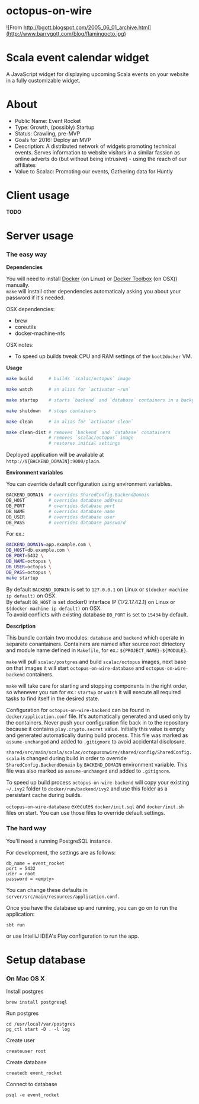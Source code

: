 # octopus-on-wire

![From http://bgott.blogspot.com/2005_06_01_archive.html](http://www.barrygott.com/blog/flamingocto.jpg)

# Scala event calendar widget

A JavaScript widget for displaying upcoming Scala events on your website in a fully customizable widget.

# About

- Public Name: Event Rocket
- Type: Growth, (possibly) Startup
- Status: Crawling, pre-MVP
- Goals for 2016: Deploy an MVP
- Description: A distributed network of widgets promoting technical events. Serves information to website visitors in a similar fassion as online adverts do (but without being intrusive) - using the reach of our affiliates
- Value to Scalac: Promoting our events, Gathering data for Huntly

# Client usage

**TODO**

# Server usage

### The easy way

**Dependencies**

You will need to install [Docker](https://docs.docker.com/linux/step_one/) (on Linux) or [Docker Toolbox](https://docs.docker.com/linux/step_one/) (on OSX)) manually.<br/>
 `make` will install other dependencies automaticaly asking you about your password if it's needed.

OSX dependencies:
- brew
- coreutils
- docker-machine-nfs

OSX notes:
- To speed up builds tweak CPU and RAM settings of the `boot2docker` VM.

**Usage**

```bash
make build      # builds `scalac/octopus` image

make watch      # an alias for `activator ~run`

make startup    # starts `backend` and `database` containers in a background

make shutdown   # stops containers

make clean      # an alias for `activator clean`

make clean-dist # removes `backend` and `database` conatainers
                # removes `scalac/octopus` image
                # restores initial settings
```

Deployed application will be available at `http://${BACKEND_DOMAIN}:9000/plain`.

**Environment variables**

You can override default configuration using environment variables.

```bash
BACKEND_DOMAIN  # overrides SharedConfig.BackendDomain
DB_HOST         # overrides database address
DB_PORT         # overrides database port
DB_NAME         # overrides database name
DB_USER         # overrides database user
DB_PASS         # overrides database password
```

For ex.:

```bash
BACKEND_DOMAIN=app.example.com \
DB_HOST=db.example.com \
DB_PORT=5432 \
DB_NAME=octopus \
DB_USER=octopus \
DB_PASS=octopus \
make startup
```

By default `BACKEND_DOMAIN` is set to `127.0.0.1` on Linux or `$(docker-machine ip default)` on OSX.<br/>
By default `DB_HOST` is set docker0 interface IP (172.17.42.1) on Linux or `$(docker-machine ip default)` on OSX.<br/>
To avoid conflicts with existing database `DB_PORT` is set to `15434` by default.

**Description**

This bundle contain two modules: `database` and `backend` which operate in separete conantainers.
Containers are named after source root diriectory and module name defined in `Makefile`, for ex.: `${PROJECT_NAME}-${MODULE}`.

`make` will pull `scalac/postgres` and build `scalac/octopus` images, next base on that
images it will start `octopus-on-wire-database` and `octopus-on-wire-backend` containers.

`make` will take care for starting and stopping components in the right order, so whenever
you run for ex.: `startup` or `watch` it will execute all required tasks to find itself in the desired state.

Configuration for `octopus-on-wire-backend` can be found in `docker/application.conf` file.
It's automatically generated and used only by the containers. Never push your configuration
file back in to the repository because it contains `play.crypto.secret` value. Initially
this value is empty and generated automatically during build process. This file was marked 
as `assume-unchanged` and added to `.gitignore` to avoid accidental disclosure.

`shared/src/main/scala/scalac/octopusonwire/shared/config/SharedConfig.scala` is changed
during build in order to override `SharedConfig.BackendDomain` by `BACKEND_DOMAIN` environment variable.
This file was also marked as `assume-unchanged` and added to `.gitignore`.

To speed up build process `octopus-on-wire-backend` will copy your existing `~/.ivy2`
folder to `docker/run/backend/ivy2` and use this folder as a persistant cache during builds.

`octopus-on-wire-database` executes `docker/init.sql` and `docker/init.sh` files on start.
You can use those files to override default settings.

### The hard way

You'll need a running PostgreSQL instance.

For development, the settings are as follows:

	db_name = event_rocket
	port = 5432
	user = root
	password = <empty>
	
You can change these defaults in `server/src/main/resources/application.conf`.

Once you have the database up and running, you can go on to run the application:

	sbt run
	
or use IntelliJ IDEA's Play configuration to run the app.

# Setup database

### On Mac OS X

Install postgres

	brew install postgresql
	
Run postgres
	
	cd /usr/local/var/postgres
	pg_ctl start -D . -l log

Create user

	createuser root

Create database
	
	createdb event_rocket
	
Connect to database

	psql -e event_rocket	
